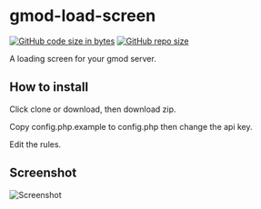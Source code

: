 # gmod-load-screen
[![GitHub code size in bytes](https://img.shields.io/github/languages/code-size/wilsandbrink/gmod-load-screen)](https://github.com/wilsandbrink/gmod-load-screen/)
[![GitHub repo size](https://img.shields.io/github/repo-size/wilsandbrink/gmod-load-screen)](https://github.com/wilsandbrink/gmod-load-screen/)

A loading screen for your gmod server.

## How to install
Click clone or download, then download zip.

Copy config.php.example to config.php then change the api key.

Edit the rules.

## Screenshot
![Screenshot](https://i.imgur.com/5Xgv4P0.png)
